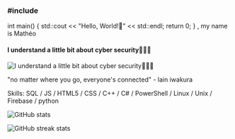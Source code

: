 ### #include <iostream>
int main()
{
  std::cout << "Hello, World!👋" << std::endl;
  return 0;
} , my name is Mathéo
#### I understand a little bit about cyber security🧑🏻‍💻
![I understand a little bit about cyber security🧑🏻‍💻](https://media.tenor.com/EGRY_T__O2IAAAAC/serial-experiments-lain-yasuo-iwakura.gif)

"no matter where you go, everyone's connected" - lain iwakura

Skills: SQL / JS / HTML5 / CSS / C++ / C# / PowerShell / Linux / Unix / Firebase / python

 


![GitHub stats](https://github-readme-stats.vercel.app/api?username=goldenoreosandwich&show_icons=true)  

![GitHub streak stats](https://streak-stats.demolab.com/?user=goldenoreosandwich)  
